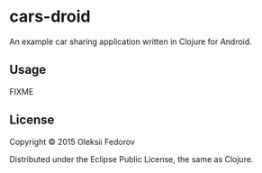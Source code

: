 # cars-droid

An example car sharing application written in Clojure for Android.

## Usage

FIXME

## License

Copyright © 2015 Oleksii Fedorov

Distributed under the Eclipse Public License, the same as Clojure.
